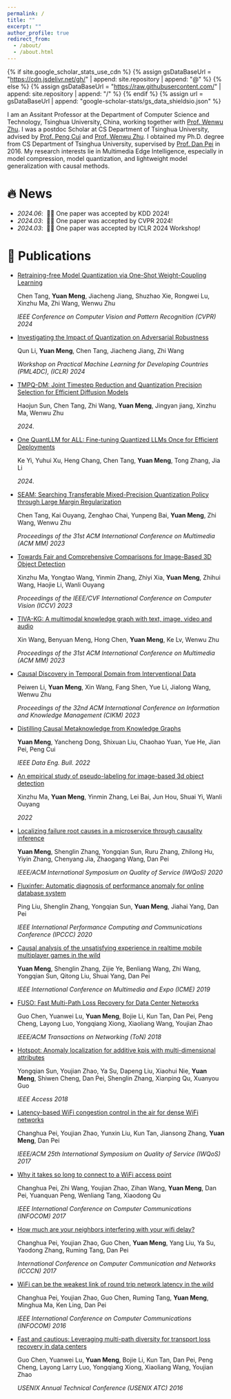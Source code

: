```yaml
---
permalink: /
title: ""
excerpt: ""
author_profile: true
redirect_from: 
  - /about/
  - /about.html
---
```


{% if site.google_scholar_stats_use_cdn %}
{% assign gsDataBaseUrl = "https://cdn.jsdelivr.net/gh/" | append: site.repository | append: "@" %}
{% else %}
{% assign gsDataBaseUrl = "https://raw.githubusercontent.com/" | append: site.repository | append: "/" %}
{% endif %}
{% assign url = gsDataBaseUrl | append: "google-scholar-stats/gs_data_shieldsio.json" %}

<span class='anchor' id='about-me'></span>

I am an Assitant Professor at the Department of Computer Science and Technology, Tsinghua University, China, working together with [Prof. Wenwu Zhu](https://www.cs.tsinghua.edu.cn/info/1116/3529.htm). 
I was a postdoc Scholar at CS Department of Tsinghua University, advised by [Prof. Peng Cui](https://pengcui.thumedialab.com/) and [Prof. Wenwu Zhu](https://www.cs.tsinghua.edu.cn/info/1116/3529.htm).
I obtained my Ph.D. degree from CS Department of Tsinghua University, supervised by [Prof. Dan Pei](https://netman.aiops.org/~peidan/) in 2016.
My research interests lie in Multimedia Edge Intelligence, especially in model compression, model quantization, and lightweight model generalization with causal methods. 



# 🔥 News
- *2024.06*: &nbsp;🎉🎉 One paper was accepted by KDD 2024!
- *2024.03*: &nbsp;🎉🎉 One paper was accepted by CVPR 2024!
- *2024.03*: &nbsp;🎉🎉 One paper was accepted by ICLR 2024 Workshop!



# 📝 Publications 

* [Retraining-free Model Quantization via One-Shot Weight-Coupling Learning](https://arxiv.org/pdf/2401.01543.pdf)
  
  Chen Tang, **Yuan Meng**, Jiacheng Jiang, Shuzhao Xie, Rongwei Lu, Xinzhu Ma, Zhi Wang, Wenwu Zhu

  *IEEE Conference on Computer Vision and Pattern Recognition (CVPR) 2024*
  
* [Investigating the Impact of Quantization on Adversarial Robustness](https://arxiv.org/pdf/2404.05639.pdf)
  
  Qun Li, **Yuan Meng**, Chen Tang, Jiacheng Jiang, Zhi Wang

  *Workshop on Practical Machine Learning for Developing Countries (PML4DC), (ICLR) 2024*

* [TMPQ-DM: Joint Timestep Reduction and Quantization Precision Selection for Efficient Diffusion Models](https://arxiv.org/pdf/2404.09532.pdf)
  
  Haojun Sun, Chen Tang, Zhi Wang, **Yuan Meng**, Jingyan jiang, Xinzhu Ma, Wenwu Zhu

  *2024*.

* [One QuantLLM for ALL: Fine-tuning Quantized LLMs Once for Efficient Deployments](https://arxiv.org/abs/2405.20202)
  
  Ke Yi, Yuhui Xu, Heng Chang, Chen Tang, **Yuan Meng**, Tong Zhang, Jia Li

  *2024*.
  
* [SEAM: Searching Transferable Mixed-Precision Quantization Policy through Large Margin Regularization](https://dl.acm.org/doi/pdf/10.1145/3581783.3611975)
  
  Chen Tang, Kai Ouyang, Zenghao Chai, Yunpeng Bai, **Yuan Meng**, Zhi Wang, Wenwu Zhu

  *Proceedings of the 31st ACM International Conference on Multimedia (ACM MM) 2023*

* [Towards Fair and Comprehensive Comparisons for Image-Based 3D Object Detection](https://openaccess.thecvf.com/content/ICCV2023/papers/Ma_Towards_Fair_and_Comprehensive_Comparisons_for_Image-Based_3D_Object_Detection_ICCV_2023_paper.pdf)

  Xinzhu Ma, Yongtao Wang, Yinmin Zhang, Zhiyi Xia, **Yuan Meng**, Zhihui Wang, Haojie Li, Wanli Ouyang
  
  *Proceedings of the IEEE/CVF International Conference on Computer Vision (ICCV) 2023*

* [TIVA-KG: A multimodal knowledge graph with text, image, video and audio](https://dl.acm.org/doi/pdf/10.1145/3581783.3612266)

  Xin Wang, Benyuan Meng, Hong Chen, **Yuan Meng**, Ke Lv, Wenwu Zhu
  
  *Proceedings of the 31st ACM International Conference on Multimedia (ACM MM) 2023*

* [Causal Discovery in Temporal Domain from Interventional Data](https://dl.acm.org/doi/pdf/10.1145/3583780.3615177)

  Peiwen Li, **Yuan Meng**, Xin Wang, Fang Shen, Yue Li, Jialong Wang, Wenwu Zhu
  
  *Proceedings of the 32nd ACM International Conference on Information and Knowledge Management (CIKM) 2023*

* [Distilling Causal Metaknowledge from Knowledge Graphs](http://sites.computer.org/debull/A22dec/A22DEC-CD.pdf#page=5)

  **Yuan Meng**, Yancheng Dong, Shixuan Liu, Chaohao Yuan, Yue He, Jian Pei, Peng Cui
  
  *IEEE Data Eng. Bull. 2022*

* [An empirical study of pseudo-labeling for image-based 3d object detection](https://arxiv.org/pdf/2208.07137.pdf)

  Xinzhu Ma, **Yuan Meng**, Yinmin Zhang, Lei Bai, Jun Hou, Shuai Yi, Wanli Ouyang
  
  *2022*

* [Localizing failure root causes in a microservice through causality inference](https://nkcs.iops.ai/wp-content/uploads/2020/07/paper-IWQOS2020-MicroCause.pdf)

  **Yuan Meng**, Shenglin Zhang, Yongqian Sun, Ruru Zhang, Zhilong Hu, Yiyin Zhang, Chenyang Jia, Zhaogang Wang, Dan Pei
  
  *IEEE/ACM International Symposium on Quality of Service (IWQoS) 2020*

* [Fluxinfer: Automatic diagnosis of performance anomaly for online database system](https://d1wqtxts1xzle7.cloudfront.net/100422731/paper-IPCCC20-FluxInfer-libre.pdf?1680141994=&response-content-disposition=inline%3B+filename%3DFluxInfer_Automatic_Diagnosis_of_Perform.pdf&Expires=1713786110&Signature=hP2HOURvDX5oDIRjtlELLwt5jnGmb43y0M0n9yf0Psl9Gow0ic6btQmFsy3nyNUGNMosDoQJ3nWkHqVuETZ4uklC4SVp~GVBZh4v70TYW3U5DlPXujzhUxTFQuKME8JJFxXUqIh0pEFTLSPL1a0rcjo80UigPsvQ-5i2HChmzWgKuUdjPPee3VurSf~galvnMWNHUwFi~yvY587C0tpM9bAjTWFw6IggqnMaLIwS4j9GRPaOrOB~ctYfRYn4WN20ODoTZZoDgN~rgzRBXfpzTbrvx53TbWpSmYNFmta7Hq3u~keHRumDOaarfV2Y8aIP3xJaY0X6M-zb8Ajz7jD6pQ__&Key-Pair-Id=APKAJLOHF5GGSLRBV4ZA)

  Ping Liu, Shenglin Zhang, Yongqian Sun, **Yuan Meng**, Jiahai Yang, Dan Pei
  
  *IEEE International Performance Computing and Communications Conference (IPCCC) 2020*

* [Causal analysis of the unsatisfying experience in realtime mobile multiplayer games in the wild](https://netman.aiops.org/wp-content/uploads/2019/12/Causal_Analysis_of_the_Unsatisfying_Experience_in_Realtime_Mobile_Multiplayer_Games_in_the_Wild.pdf)

  **Yuan Meng**, Shenglin Zhang, Zijie Ye, Benliang Wang, Zhi Wang, Yongqian Sun, Qitong Liu, Shuai Yang, Dan Pei
  
  *IEEE International Conference on Multimedia and Expo (ICME) 2019*

* [FUSO: Fast Multi-Path Loss Recovery for Data Center Networks](https://netman.aiops.org/wp-content/uploads/2019/12/Causal_Analysis_of_the_Unsatisfying_Experience_in_Realtime_Mobile_Multiplayer_Games_in_the_Wild.pdf)

  Guo Chen, Yuanwei Lu, **Yuan Meng**, Bojie Li, Kun Tan, Dan Pei, Peng Cheng, Layong Luo, Yongqiang Xiong, Xiaoliang Wang, Youjian Zhao
  
  *IEEE/ACM Transactions on Networking (ToN) 2018*

* [Hotspot: Anomaly localization for additive kpis with multi-dimensional attributes](https://ieeexplore.ieee.org/stamp/stamp.jsp?arnumber=8288614)

  Yongqian Sun, Youjian Zhao, Ya Su, Dapeng Liu, Xiaohui Nie, **Yuan Meng**, Shiwen Cheng, Dan Pei, Shenglin Zhang, Xianping Qu, Xuanyou Guo
  
  *IEEE Access 2018*

* [Latency-based WiFi congestion control in the air for dense WiFi networks](https://netman.aiops.org/wp-content/uploads/2017/05/iwqos2017-pch.pdf)

  Changhua Pei, Youjian Zhao, Yunxin Liu, Kun Tan, Jiansong Zhang, **Yuan Meng**, Dan Pei
  
  *IEEE/ACM 25th International Symposium on Quality of Service (IWQoS) 2017*

* [Why it takes so long to connect to a WiFi access point](https://arxiv.org/pdf/1701.02528.pdf)

  Changhua Pei, Zhi Wang, Youjian Zhao, Zihan Wang, **Yuan Meng**, Dan Pei, Yuanquan Peng, Wenliang Tang, Xiaodong Qu
  
  *IEEE International Conference on Computer Communications (INFOCOM) 2017*

* [How much are your neighbors interfering with your wifi delay?](https://1989chenguo.github.io/Publications/WING-ICCCN17.pdf)

  Changhua Pei, Youjian Zhao, Guo Chen, **Yuan Meng**, Yang Liu, Ya Su, Yaodong Zhang, Ruming Tang, Dan Pei
  
  *International Conference on Computer Communication and Networks (ICCCN) 2017*

* [WiFi can be the weakest link of round trip network latency in the wild](https://netman.aiops.org/wp-content/uploads/2016/04/main.pdf)

  Changhua Pei, Youjian Zhao, Guo Chen, Ruming Tang, **Yuan Meng**, Minghua Ma, Ken Ling, Dan Pei
  
  *IEEE International Conference on Computer Communications (INFOCOM) 2016*

* [Fast and cautious: Leveraging multi-path diversity for transport loss recovery in data centers](https://www.usenix.org/system/files/conference/atc16/atc16_paper_chen.pdf)

  Guo Chen, Yuanwei Lu, **Yuan Meng**, Bojie Li, Kun Tan, Dan Pei, Peng Cheng, Layong Larry Luo, Yongqiang Xiong, Xiaoliang Wang, Youjian Zhao
  
  *USENIX Annual Technical Conference (USENIX ATC) 2016*


 
